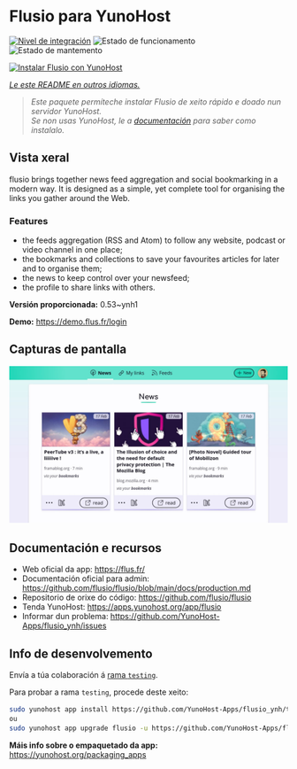 <!--
NOTA: Este README foi creado automáticamente por <https://github.com/YunoHost/apps/tree/master/tools/readme_generator>
NON debe editarse manualmente.
-->

# Flusio para YunoHost

[![Nivel de integración](https://dash.yunohost.org/integration/flusio.svg)](https://ci-apps.yunohost.org/ci/apps/flusio/) ![Estado de funcionamento](https://ci-apps.yunohost.org/ci/badges/flusio.status.svg) ![Estado de mantemento](https://ci-apps.yunohost.org/ci/badges/flusio.maintain.svg)

[![Instalar Flusio con YunoHost](https://install-app.yunohost.org/install-with-yunohost.svg)](https://install-app.yunohost.org/?app=flusio)

*[Le este README en outros idiomas.](./ALL_README.md)*

> *Este paquete permíteche instalar Flusio de xeito rápido e doado nun servidor YunoHost.*  
> *Se non usas YunoHost, le a [documentación](https://yunohost.org/install) para saber como instalalo.*

## Vista xeral

flusio brings together news feed aggregation and social bookmarking in a modern way. It is designed as a simple, yet complete tool for organising the links you gather around the Web.

### Features

- the feeds aggregation (RSS and Atom) to follow any website, podcast or video channel in one place;
- the bookmarks and collections to save your favourites articles for later and to organise them;
- the news to keep control over your newsfeed;
- the profile to share links with others.

**Versión proporcionada:** 0.53~ynh1

**Demo:** <https://demo.flus.fr/login>

## Capturas de pantalla

![Captura de pantalla de Flusio](./doc/screenshots/screenshot.jpg)

## Documentación e recursos

- Web oficial da app: <https://flus.fr/>
- Documentación oficial para admin: <https://github.com/flusio/flusio/blob/main/docs/production.md>
- Repositorio de orixe do código: <https://github.com/flusio/flusio>
- Tenda YunoHost: <https://apps.yunohost.org/app/flusio>
- Informar dun problema: <https://github.com/YunoHost-Apps/flusio_ynh/issues>

## Info de desenvolvemento

Envía a túa colaboración á [rama `testing`](https://github.com/YunoHost-Apps/flusio_ynh/tree/testing).

Para probar a rama `testing`, procede deste xeito:

```bash
sudo yunohost app install https://github.com/YunoHost-Apps/flusio_ynh/tree/testing --debug
ou
sudo yunohost app upgrade flusio -u https://github.com/YunoHost-Apps/flusio_ynh/tree/testing --debug
```

**Máis info sobre o empaquetado da app:** <https://yunohost.org/packaging_apps>
